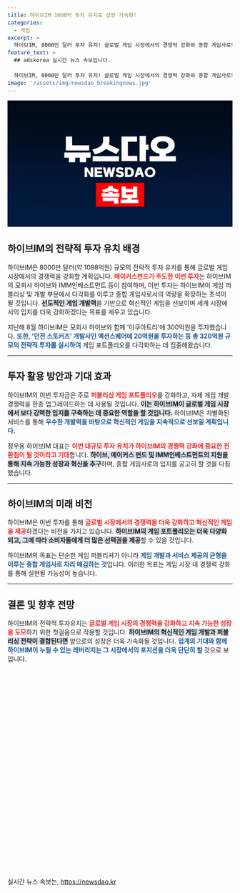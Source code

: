 ```yaml
---
title: 하이브IM 1000억 투자 유치로 성장 가속화!
categories:
  - 게임
excerpt: >
  하이브IM, 8000만 달러 투자 유치! 글로벌 게임 시장에서의 경쟁력 강화와 종합 게임사로의 도약을 위한 전략적인 행보에 나섰다. 새로운 혁신을 기대해보세요!
feature_text: >
  ## adskorea 실시간 뉴스 속보입니다.

  하이브IM, 8000만 달러 투자 유치! 글로벌 게임 시장에서의 경쟁력 강화와 종합 게임사로의 도약을 위한 전략적인 행보에 나섰다. 새로운 혁신을 기대해보세요!
image: '/assets/img/newsdao_breakingnews.jpg'
---
```


<p><img src="/assets/img/newsdao_breakingnews.jpg" alt="adskorea 속보" /></p>

<h2 data-ke-size="size26">하이브IM의 전략적 투자 유치 배경</h2>

<p data-ke-size="size16">하이브IM은 8000만 달러(약 1098억원) 규모의 전략적 투자 유치를 통해 글로벌 게임 시장에서의 경쟁력을 강화할 계획입니다. <b><span style="color: #ee2323;">메이커스펀드가 주도한 이번 투자</span></b>는 하이브IM의 모회사 하이브와 IMM인베스트먼트 등이 참여하며, 이번 투자는 하이브IM이 게임 퍼블리싱 및 개발 부문에서 다각화를 이루고 종합 게임사로서의 역량을 확장하는 초석이 될 것입니다. <b><span style="background-color: #21538527;">선도적인 게임 개발력</span></b>을 기반으로 혁신적인 게임을 선보이며 세계 시장에서의 입지를 더욱 강화하겠다는 목표를 세우고 있습니다.</p>

<p data-ke-size="size16">지난해 8월 하이브IM은 모회사 하이브와 함께 '아쿠아트리'에 300억원을 투자했습니다. <b><span style="color: #1a5490;">또한, '던전 스토커즈' 개발사인 액션스퀘어에 20억원을 투자하는 등 총 320억원 규모의 전략적 투자를 실시하여</span></b> 게임 포트폴리오를 다각화하는 데 집중해왔습니다.</p>

<hr>

<h2 data-ke-size="size26">투자 활용 방안과 기대 효과</h2>

<p data-ke-size="size16">하이브IM의 이번 투자금은 주로 <b><span style="color: #ee2323;">퍼블리싱 게임 포트폴리오</span></b>를 강화하고, 자체 게임 개발 경쟁력을 한층 업그레이드하는 데 사용될 것입니다. <b><span style="background-color: #21538527;">이는 하이브IM이 글로벌 게임 시장에서 보다 강력한 입지를 구축하는 데 중요한 역할을 할 것입니다.</span></b> 하이브IM은 차별화된 서비스를 통해 <b><span style="color: #1a5490;">우수한 개발력을 바탕으로 혁신적인 게임을 지속적으로 선보일 계획입니다.</span></b></p>

<p data-ke-size="size16">정우용 하이브IM 대표는 <b><span style="color: #ee2323;">이번 대규모 투자 유치가 하이브IM의 경쟁력 강화에 중요한 전환점이 될 것이라고 기대</span></b>합니다. <b><span style="background-color: #21538527;">하이브, 메이커스 펀드 및 IMM인베스트먼트의 지원을 통해 지속 가능한 성장과 혁신을 추구</span></b>하며, 종합 게임사로의 입지를 공고히 할 것을 다짐했습니다.</p>

<hr>

<h2 data-ke-size="size26">하이브IM의 미래 비전</h2>

<p data-ke-size="size16">하이브IM은 이번 투자를 통해 <b><span style="color: #ee2323;">글로벌 시장에서의 경쟁력을 더욱 강화하고 혁신적인 게임을 제공</span></b>하겠다는 비전을 가지고 있습니다. <b><span style="background-color: #21538527;">하이브IM의 게임 포트폴리오는 더욱 다양화되고, 그에 따라 소비자들에게 더 많은 선택권을 제공</span></b>할 수 있을 것입니다.</p>

<p data-ke-size="size16">하이브IM의 목표는 단순한 게임 퍼블리셔가 아니라 <b><span style="color: #1a5490;">게임 개발과 서비스 제공의 균형을 이루는 종합 게임사로 자리 매김하는 것</span></b>입니다. 이러한 목표는 게임 시장 내 경쟁력 강화를 통해 실현될 가능성이 높습니다.</p>

<hr>

<h2 data-ke-size="size26">결론 및 향후 전망</h2>

<p data-ke-size="size16">하이브IM의 전략적 투자유치는 <b><span style="color: #ee2323;">글로벌 게임 시장의 경쟁력을 강화하고 지속 가능한 성장을 도모</span></b>하기 위한 첫걸음으로 작용할 것입니다. <b><span style="background-color: #21538527;">하이브IM의 혁신적인 게임 개발과 퍼블리싱 전략이 결합된다면</span></b> 앞으로의 성장은 더욱 가속화될 것입니다. <b><span style="color: #1a5490;">업계의 기대와 함께 하이브IM이 누릴 수 있는 레버리지는 그 시장에서의 포지션을 더욱 단단히 할</span></b> 것으로 보입니다.</p>

<p data-ke-size="size16">&nbsp;</p>

<p data-ke-size="size16">&nbsp;</p>

<p data-ke-size="size16">&nbsp;</p>

<p data-ke-size="size16">&nbsp;</p>

<p data-ke-size="size16">&nbsp;</p>

<p data-ke-size="size16">&nbsp;</p>

<p data-ke-size="size16">&nbsp;</p>

<p data-ke-size="size16">&nbsp;</p>

<p data-ke-size="size16">&nbsp;</p>

<p data-ke-size="size16">&nbsp;</p>

<p data-ke-size="size16">&nbsp;</p>

<p data-ke-size="size16">&nbsp;</p>

<p data-ke-size="size16">&nbsp;</p>

<p data-ke-size="size16">&nbsp;</p>

<p data-ke-size="size16">&nbsp;</p>
실시간 뉴스 속보는, <a href="https://newsdao.kr" rel="dofollow">https://newsdao.kr</a>


